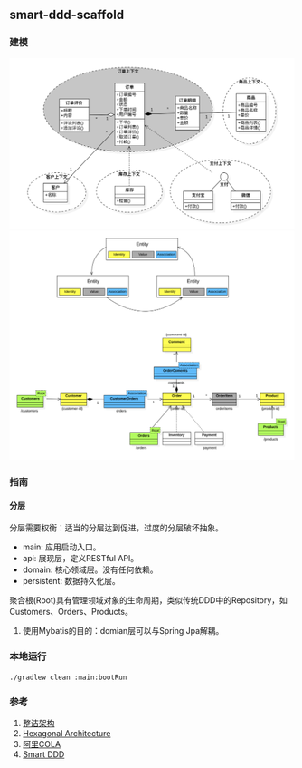 ## smart-ddd-scaffold

### 建模

![订单领域建模](./docs/订单模型关系图.png)
![smart-ddd建模](./docs/smart-ddd建模.png)

### 指南

#### 分层

分层需要权衡：适当的分层达到促进，过度的分层破坏抽象。

* main: 应用启动入口。
* api: 展现层，定义RESTful API。
* domain: 核心领域层。没有任何依赖。
* persistent: 数据持久化层。

聚合根(Root)具有管理领域对象的生命周期，类似传统DDD中的Repository，如Customers、Orders、Products。

1. 使用Mybatis的目的：domian层可以与Spring Jpa解耦。

### 本地运行

`./gradlew clean :main:bootRun`

### 参考

1. [整洁架构](https://blog.cleancoder.com/uncle-bob/2012/08/13/the-clean-architecture.html)
2. [Hexagonal Architecture](https://herbertograca.com/2017/11/16/explicit-architecture-01-ddd-hexagonal-onion-clean-cqrs-how-i-put-it-all-together/)
3. [阿里COLA](https://github.com/alibaba/COLA)
4. [Smart DDD](https://github.com/Business-Oriented-Design/business-oriented.design)

